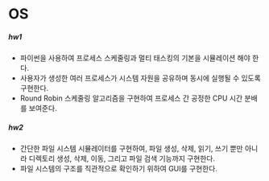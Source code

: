 # OS
##### hw1
- 파이썬을 사용하여 프로세스 스케줄링과 멀티 태스킹의 기본을 시뮬레이션 해야 한다. 
- 사용자가 생성한 여러 프로세스가 시스템 자원을 공유하며 동시에 실행될 수 있도록 구현한다.
- Round Robin 스케줄링 알고리즘을 구현하여 프로세스 간 공정한 CPU 시간 분배를 보여준다.
##### hw2
- 간단한 파일 시스템 시뮬레이터를 구현하여, 파일 생성, 삭제, 읽기, 쓰기 뿐만 아니라 디렉토리 생성, 삭제, 이동, 그리고 파일 검색 기능까지 구현한다.
- 파일 시스템의 구조를 직관적으로 확인하기 위하여 GUI를 구현한다.
